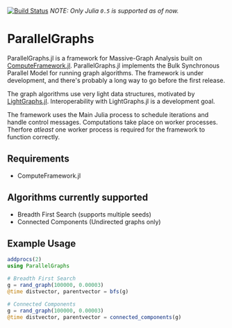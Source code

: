 [![Build Status](https://travis-ci.org/pranavtbhat/ParallelGraphs.jl.svg?branch=master)](https://travis-ci.org/pranavtbhat/ParallelGraphs.jl)
*NOTE: Only Julia `0.5` is supported as of now.*

# ParallelGraphs
ParallelGraphs.jl is a framework for Massive-Graph Analysis built on [ComputeFramework.jl](https://github.com/shashi/ComputeFramework.jl). ParallelGraphs.jl implements the Bulk Synchronous Parallel Model for running graph algorithms. The framework is under development, and there's probably a long way to go before the first release.

The graph algorithms use very light data structures, motivated by [LightGraphs.jl](https://github.com/JuliaGraphs/LightGraphs.jl). Interoperability with LightGraphs.jl is a development goal.

The framework uses the Main Julia process to schedule iterations and handle control messages. Computations take place on worker processes. Therfore *atleast* one worker process is required for the framework to function correctly.

## Requirements
- ComputeFramework.jl

## Algorithms currently supported
- Breadth First Search (supports multiple seeds)
- Connected Components (Undirected graphs only)

## Example Usage
```julia
addprocs(2)
using ParallelGraphs

# Breadth First Search
g = rand_graph(100000, 0.00003)
@time distvector, parentvector = bfs(g)

# Connected Components
g = rand_graph(100000, 0.00003)
@time distvector, parentvector = connected_components(g)
```
